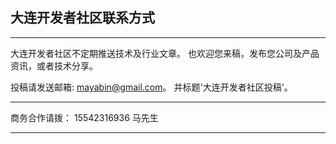 ## 大连开发者社区联系方式

---

大连开发者社区不定期推送技术及行业文章。 也欢迎您来稿，发布您公司及产品资讯，或者技术分享。

投稿请发送邮箱: mayabin@gmail.com。 并标题'大连开发者社区投稿'。

---

商务合作请拨： 15542316936  马先生

---